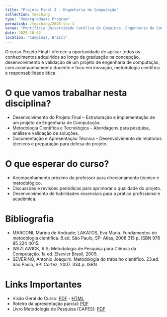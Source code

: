 ```yaml
---
title: "Projeto Final I - Engenharia de Computação"
collection: teaching
type: "Undergraduate Program"
permalink: /teaching/2025-tcc-1
venue: "Pontifícia Universidade Católica de Campinas, Engenharia de Computação"
date: 2025-10-02
location: "Campinas, Brazil"
---
```



O curso Projeto Final I oferece a oportunidade de aplicar todos os conhecimentos adquiridos ao longo da graduação na concepção, desenvolvimento e validação de um projeto de engenharia de computação, com acompanhamento docente e foco em inovação, metodologia científica e responsabilidade ética.

# O que vamos trabalhar nesta disciplina?

- Desenvolvimento do Projeto Final – Estruturação e implementação de um projeto de Engenharia de Computação.
- Metodologia Científica e Tecnológica – Abordagens para pesquisa, análise e validação de soluções.
- Documentação e Apresentação Técnica – Desenvolvimento de relatórios técnicos e preparação para defesa do projeto.

# O que esperar do curso?

- Acompanhamento próximo do professor para direcionamento técnico e metodológico.
- Discussões e revisões periódicas para aprimorar a qualidade do projeto.
- Desenvolvimento de habilidades essenciais para a prática profissional e acadêmica.


# Bibliografia
 
- MARCONI, Marina de Andrade; LAKATOS, Eva Maria. Fundamentos de metodologia científica. 6.ed. São Paulo, SP: Atlas, 2008 315 p. ISBN 978 85 224 4015.
- WAZLAWICK, R.S; Metodologia de Pesquisa para Ciência da Computação. 1a ed. Elsevier Brasil, 2009.
- SEVERINO, Antonio Joaquim. Metodologia do trabalho científico. 23.ed. São Paulo, SP: Cortez, 2007. 334 p. ISBN
 

# Links Importantes

- Visão Geral do Curso: [PDF](https://denmartins.github.io/files/lectures/2025/TCC/TCC1-Organizacao.pdf) - [HTML](https://denmartins.github.io/files/lectures/2025/TCC/TCC1-Organizacao.html)
- Roteiro da apresentação parcial: [PDF](https://denmartins.github.io/files/lectures/2025/TCC/02-TCC-Apresentacao-Parcial.pdf)
- Livro Metodologia de Pesquisa (CAPES): [PDF](https://educapes.capes.gov.br/bitstream/capes/432206/2/Livro_Metodologia%20da%20Pesquisa%20-%20Comum%20a%20todos%20os%20cursos.pdf)